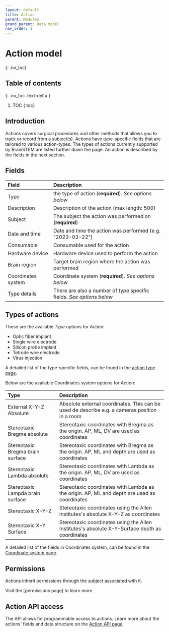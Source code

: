 ```yaml
---
layout: default
title: Action
parent: Modules
grand_parent: Data model
nav_order: 1
---
```


# Action model
{: .no_toc}

## Table of contents
{: .no_toc .text-delta }

1. TOC
{:toc}

## Introduction
Actions covers surgical procedures and other methods that allows you to track or record from a subject(s). Actions have type-specific fields that are tailored to various action-types. The types of actions currently supported by BrainSTEM are listed further down the page. An action is described by the fields in the next section.

## Fields

| Field               | Description  |
|:--------------------|:-------------|
| Type                | the type of action (**required**). *See options below* |
| Description         | Description of the action (max length: 500) |
| Subject             | The subject the action was performed on (**required**) |
| Date and time       | Date and time the action was performed (e.g. "2023-03-22") |
| Consumable          | Consumable used for the action |
| Hardware device     | Hardware device used to perform the action |
| Brain region        | Target brain region where the action was performed |
| Coordinates system  | Coordinate system  (**required**). *See options below* |
| Type details        | There are also a number of type specific fields. *See options below* |

## Types of actions
These are the available _Type_ options for Action:
- Optic fiber implant
- Single wire electrode
- Silicon probe implant
- Tetrode wire electrode
- Virus injection

A detailed list of the type-specific fields, can be found in the [action type page]({{"/datamodel/schemas/actions/"|absolute_url}}).

Below are the available Coordinates system options for Action:

| Type                             | Description  |
|:---------------------------------|:-------------|
| External X-Y-Z Absolute          | Absolute external coordinates. This can be used de describe e.g. a cameras position in a room |
| Stereotaxic Bregma absolute      | Stereotaxic coordinates with Bregma as the origin. AP, ML, DV are used as coordinates |
| Stereotaxic Bregma brain surface | Stereotaxic coordinates with Bregma as the origin. AP, ML and depth are used as coordinates |
| Stereotaxic Lambda absolute      | Stereotaxic coordinates with Lambda as the origin. AP, ML, DV are used as coordinates |
| Stereotaxic Lampda brain surface | Stereotaxic coordinates with Lambda as the origin. AP, ML and depth are used as coordinates |
| Stereotaxic X-Y-Z                | Stereotaxic coordinates using the Allen Institutes's absolute X-Y-Z as coordinates |
| Stereotaxic X-Y Surface          | Stereotaxic coordinates using the Allen Institutes's absolute X-Y-Surface depth as coordinates |

A detailed list of the fields in Coordinates system, can be found in the [Coordinate system page]({{"datamodel/schemas/coordinates/"|absolute_url}}).

## Permissions
Actions inherit permissions through the subject associated with it.

Visit the [permissions page] to learn more. 

## Action API access
The API allows for programmable access to actions. Learn more about the actions' fields and data structure on the [Action API page]({{"api/modules/action/"|absolute_url}}). 
